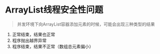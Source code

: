# ArrayList线程安全性问题

> 并发环境下向ArrayList容器添加元素的时候，可能会出现三种类型的结果

1. 正常结束，结果也正常  
2. 程序抛出越界异常  
3. 程序结束，结果不正常（数组总元素偏小）